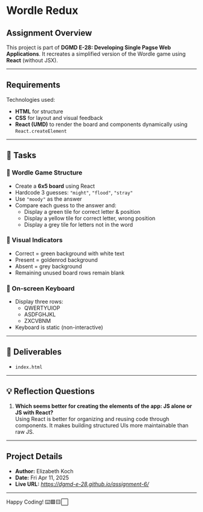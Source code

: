 # Wordle Redux

## Assignment Overview
This project is part of **DGMD E-28: Developing Single Pagse Web Applications**. It recreates a simplified version of the Wordle game using **React** (without JSX).

---

## Requirements

Technologies used:

- **HTML** for structure  
- **CSS** for layout and visual feedback  
- **React (UMD)** to render the board and components dynamically using `React.createElement`

---

## 📌 Tasks

### 🔹 Wordle Game Structure

- Create a **6x5 board** using React
- Hardcode 3 guesses: `"might"`, `"flood"`, `"stray"`
- Use `"moody"` as the answer
- Compare each guess to the answer and:
  - Display a green tile for correct letter & position
  - Display a yellow tile for correct letter, wrong position
  - Display a grey tile for letters not in the word

### 🔹 Visual Indicators

- Correct = green background with white text  
- Present = goldenrod background  
- Absent = grey background  
- Remaining unused board rows remain blank

### 🔹 On-screen Keyboard

- Display three rows:
  - QWERTYUIOP
  - ASDFGHJKL
  - ZXCVBNM
- Keyboard is static (non-interactive)

---

## 🚀 Deliverables

- `index.html`

---

## 💡 Reflection Questions

1. **Which seems better for creating the elements of the app: JS alone or JS with React?**  
   Using React is better for organizing and reusing code through components. It makes building structured UIs more maintainable than raw JS.

---

## Project Details

- **Author:** Elizabeth Koch  
- **Date:** Fri Apr 11, 2025  
- **Live URL:** *https://dgmd-e-28.github.io/assignment-6/*  

---

Happy Coding! ⌨️🟩🟨⬜